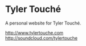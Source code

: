 # Tyler Touché
A personal website for Tyler Touché.

http://www.tylertouche.com  
http://soundcloud.com/tylertouche

